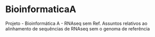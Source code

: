# BioinformaticaA
Projeto - Bioinformática A - RNAseq sem Ref.
Assuntos relativos ao alinhamento de sequências de RNAseq sem o genoma de referência
